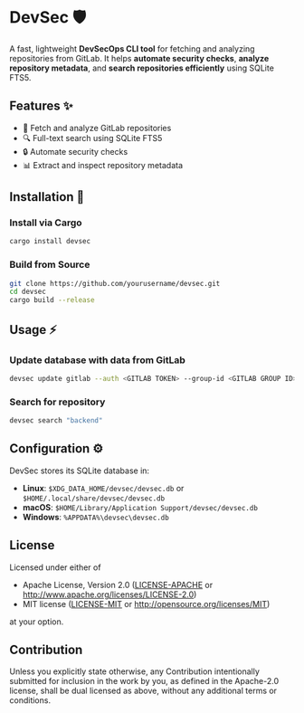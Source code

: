 # DevSec 🛡️
A fast, lightweight **DevSecOps CLI tool** for fetching and analyzing repositories from GitLab.
It helps **automate security checks**, **analyze repository metadata**, and **search repositories efficiently** using SQLite FTS5.

## Features ✨
- 🚀 Fetch and analyze GitLab repositories
- 🔍 Full-text search using SQLite FTS5
- 🔒 Automate security checks
- 📊 Extract and inspect repository metadata

## Installation 🚀
### Install via Cargo
```sh
cargo install devsec
```
### Build from Source
```sh
git clone https://github.com/yourusername/devsec.git
cd devsec
cargo build --release
```

## Usage ⚡️

### Update database with data from GitLab
```sh
devsec update gitlab --auth <GITLAB TOKEN> --group-id <GITLAB GROUP ID>
```

### Search for repository
```sh
devsec search "backend"
```

## Configuration ⚙️

DevSec stores its SQLite database in:
- **Linux**: `$XDG_DATA_HOME/devsec/devsec.db` or `$HOME/.local/share/devsec/devsec.db`
- **macOS**: `$HOME/Library/Application Support/devsec/devsec.db`
- **Windows**: `%APPDATA%\devsec\devsec.db`

## License

Licensed under either of

 * Apache License, Version 2.0
   ([LICENSE-APACHE](LICENSE-APACHE) or http://www.apache.org/licenses/LICENSE-2.0)
 * MIT license
   ([LICENSE-MIT](LICENSE-MIT) or http://opensource.org/licenses/MIT)

at your option.

## Contribution

Unless you explicitly state otherwise, any Contribution intentionally submitted for inclusion in the work by you, as defined in the Apache-2.0 license, shall be dual licensed as above, without any additional terms or conditions.
